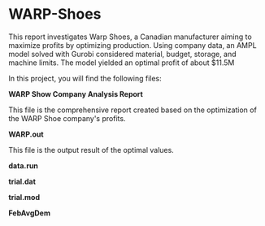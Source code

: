 # WARP-Shoes
This report investigates Warp Shoes, a Canadian manufacturer aiming to maximize profits by optimizing production. Using company data, an AMPL model solved with Gurobi considered material, budget, storage, and machine limits. The model yielded an optimal profit of about $11.5M

In this project, you will find the following files:

**WARP Show Company Analysis Report**

This file is the comprehensive report created based on the optimization of the WARP Shoe company's profits. 

**WARP.out**

This file is the output result of the optimal values.

**data.run**



**trial.dat**



**trial.mod**



**FebAvgDem**






